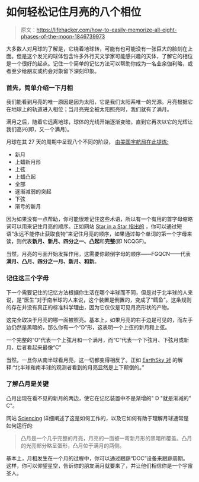 # 如何轻松记住月亮的八个相位

> 原文：<https://lifehacker.com/how-to-easily-memorize-all-eight-phases-of-the-moon-1846739973>

大多数人对月球的了解是，它绕着地球转，可能有也可能没有一张巨大的脸刻在上面。但是这个发光的球体包含许多外行天文学家可能感兴趣的天体，了解它的相位是一个很好的起点。记住一个简单的记忆方法可以帮助你成为一名业余伽利略，或者至少给朋友或约会对象留下深刻印象。



### 首先，简单介绍一下月相

我们能看到月亮的唯一原因是因为太阳，它是我们太阳系唯一的光源。月亮根据它在地球上的轨道进入相位；当月亮完全被太阳照亮时，我们就有了满月。

满月之后，随着它远离地球，球体的光线开始逐渐变暗，直到它再次以它的光辉让我们高兴(即，又一个满月)。

月球在其 27 天的周期中呈现八个不同的阶段， [由美国宇航局在此提炼:](https://spaceplace.nasa.gov/moon-phases/en/)

*   新月
*   上蜡新月形
*   上弦
*   上蜡凸起
*   全部
*   逐渐减弱的突起
*   下弦
*   渐亏的新月

因为如果没有一点帮助，你可能很难记住这些术语，所以有一个有用的首字母缩略词可以用来记住月亮的顺序。正如网站 [Star in a Star 指出的](https://starinastar.com/moon-phases-names-an-easy-way-to-remember/) ，你可以通过短语“永远不能停止获取食物”来记住月亮的顺序，如果通过每个单词的第一个字母来读，则代表**新月、新月、四分之一、凸起**和**完整**(即 NCQGF)。

当然，月亮的亏面开始发挥作用，这需要你颠倒字母的顺序——FGQCN——代表**满月、凸月、四分之一月、新月、**和**新**。

### 记住这三个字母

下一个需要记住的记忆方法根据你生活在哪个半球而不同，但是对于北半球的人来说，是“医生”对于南半球的人来说，这个装置是倒置的，变成了“鳕鱼”。这条规则的存在并没有真正的标准科学理由，因为它仅仅是可见月亮形状的产物。

这完全取决于月亮的哪一面被照亮。基本上，如果月亮的右手边是可见的，而左手边仍然是黑暗的，那么你有一个“D”形，这表明一个上弦的新月和上弦。

一个完整的“O”代表一个上弦月和一个满月，而“C”代表一个下弦月、下弦月或新月，后者看起来最像“C”

当然，一旦你从南半球看月亮，这一切都变得相反了。正如 [EarthSky 对](https://earthsky.org/astronomy-essentials/do-we-all-see-the-same-moon-phase#:~:text=The%20change%20in%20orientation%20leads,features%20in%20the%20images%20below.) 的解释:“北半球和南半球的观测者看到的月亮显然是上下颠倒的。”

### 了解凸月是关键

凸月出现在看不见的新月的两边，使它在记忆装置中不是渐增的" D "就是渐减的" C"。

网站 [Sciencing](https://sciencing.com/science-experiment-kits-for-middle-school-13763608.html) 详细阐述了这是如何工作的，以及它如何有助于理解月球通常是如何运行的:

> 凸月是一个几乎完整的月亮，月亮的一面被一弯新月形的黑暗所覆盖。凸月的光亮部分略呈蛋形，凸月位于满月的两侧。

基本上，月相发生在一个月的过程中，你可以通过跟踪“DOC”设备来跟踪周期。这样，你可以仰望星空，告诉你的朋友满月就要来了，并让他们相信你是一个宇宙圣人。